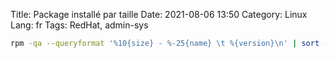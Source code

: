 Title: Package installé par taille
Date: 2021-08-06 13:50
Category: Linux
Lang: fr
Tags: RedHat, admin-sys


```bash
rpm -qa --queryformat '%10{size} - %-25{name} \t %{version}\n' | sort -n
```
